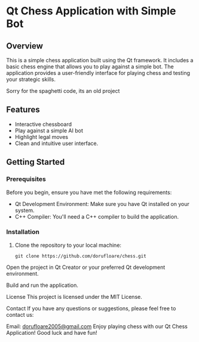 # Qt Chess Application with Simple Bot

## Overview

This is a simple chess application built using the Qt framework. It includes a basic chess engine that allows you to play against a simple bot. The application provides a user-friendly interface for playing chess and testing your strategic skills.

Sorry for the spaghetti code, its an old project

## Features

- Interactive chessboard 
- Play against a simple AI bot
- Highlight legal moves
- Clean and intuitive user interface.

## Getting Started

### Prerequisites

Before you begin, ensure you have met the following requirements:

- Qt Development Environment: Make sure you have Qt installed on your system.
- C++ Compiler: You'll need a C++ compiler to build the application.

### Installation

1. Clone the repository to your local machine:

   ```shell
   git clone https://github.com/dorufloare/chess.git
Open the project in Qt Creator or your preferred Qt development environment.

Build and run the application.

License
This project is licensed under the MIT License.

Contact
If you have any questions or suggestions, please feel free to contact us:

Email: dorufloare2005@gmail.com
Enjoy playing chess with our Qt Chess Application! Good luck and have fun!
